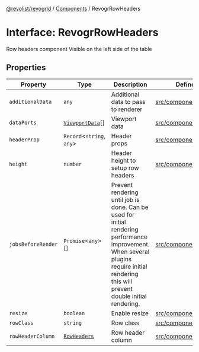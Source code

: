 [@revolist/revogrid](README.md) / [Components](Namespace.Components.md) / RevogrRowHeaders

# Interface: RevogrRowHeaders

Row headers component
Visible on the left side of the table

## Properties

| Property | Type | Description | Defined in |
| ------ | ------ | ------ | ------ |
| `additionalData` | `any` | Additional data to pass to renderer | [src/components.d.ts:583](https://github.com/revolist/revogrid/blob/f56bf50e3d2048c8d7f3081240be2216cdbe01d4/src/components.d.ts#L583) |
| `dataPorts` | [`ViewportData`](TypeAlias.ViewportData.md)[] | Viewport data | [src/components.d.ts:587](https://github.com/revolist/revogrid/blob/f56bf50e3d2048c8d7f3081240be2216cdbe01d4/src/components.d.ts#L587) |
| `headerProp` | `Record`\<`string`, `any`\> | Header props | [src/components.d.ts:591](https://github.com/revolist/revogrid/blob/f56bf50e3d2048c8d7f3081240be2216cdbe01d4/src/components.d.ts#L591) |
| `height` | `number` | Header height to setup row headers | [src/components.d.ts:595](https://github.com/revolist/revogrid/blob/f56bf50e3d2048c8d7f3081240be2216cdbe01d4/src/components.d.ts#L595) |
| `jobsBeforeRender` | `Promise`\<`any`\>[] | Prevent rendering until job is done. Can be used for initial rendering performance improvement. When several plugins require initial rendering this will prevent double initial rendering. | [src/components.d.ts:599](https://github.com/revolist/revogrid/blob/f56bf50e3d2048c8d7f3081240be2216cdbe01d4/src/components.d.ts#L599) |
| `resize` | `boolean` | Enable resize | [src/components.d.ts:603](https://github.com/revolist/revogrid/blob/f56bf50e3d2048c8d7f3081240be2216cdbe01d4/src/components.d.ts#L603) |
| `rowClass` | `string` | Row class | [src/components.d.ts:607](https://github.com/revolist/revogrid/blob/f56bf50e3d2048c8d7f3081240be2216cdbe01d4/src/components.d.ts#L607) |
| `rowHeaderColumn` | [`RowHeaders`](Interface.RowHeaders.md) | Row header column | [src/components.d.ts:611](https://github.com/revolist/revogrid/blob/f56bf50e3d2048c8d7f3081240be2216cdbe01d4/src/components.d.ts#L611) |
